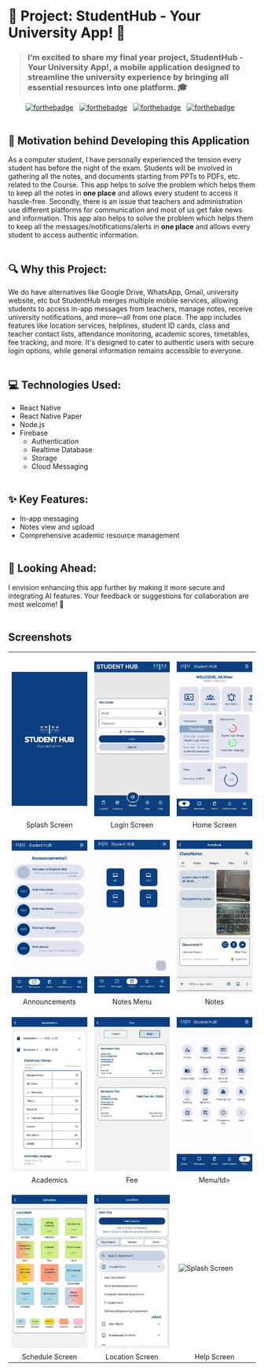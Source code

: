 # 🚀 Project: StudentHub - Your University App! 📱

>  <h3>I’m excited to share my final year project, StudentHub - Your University App!, a mobile application designed to streamline the
>   university experience by bringing all essential resources into one platform. 🎓</h3>

<center>

[![forthebadge](https://forthebadge.com/images/badges/built-with-love.svg)](https://forthebadge.com) &nbsp;
[![forthebadge](https://forthebadge.com/images/badges/open-source.svg)](https://forthebadge.com) &nbsp;
[![forthebadge](https://forthebadge.com/images/badges/made-with-javascript.svg)](https://forthebadge.com) &nbsp;
[![forthebadge](https://forthebadge.com/images/badges/built-for-android.svg)](https://forthebadge.com) &nbsp;
<br/><br/>
</center>

## 🧠 Motivation behind Developing this Application
As a computer student, I have personally experienced the tension every student has before the night of the exam. Students  will be involved in gathering all the notes, and documents starting from PPTs to PDFs, etc. related to the Course. This app helps to solve the problem which helps them to keep all the notes in **one place** and allows every student to access it hassle-free.
Secondly, there is an issue that teachers and administration use different platforms for communication and most of us get fake news and information. This app also helps to solve the problem which helps them to keep all the messages/notifications/alerts in **one place** and allows every student to access authentic information.
<br/><br/>

## 🔍 Why this Project:
We do have alternatives like Google Drive, WhatsApp, Gmail, university website, etc but StudentHub merges multiple mobile services, allowing students to access in-app messages from teachers, manage notes, receive university notifications, and more—all from one place. The app includes features like location services, helplines, student ID cards, class and teacher contact lists, attendance monitoring, academic scores, timetables, fee tracking, and more. It's designed to cater to authentic users with secure login options, while general information remains accessible to everyone.
<br/><br/>

## 💻 Technologies Used:
- React Native
- React Native Paper
- Node.js
- Firebase
   - Authentication
   - Realtime Database
   - Storage
   - Cloud Messaging
<br/><br/>

## ✨ Key Features:
- In-app messaging
- Notes view and upload
- Comprehensive academic resource management
<br/><br/>

## 🚀 Looking Ahead:
I envision enhancing this app further by making it more secure and integrating AI features. Your feedback or suggestions for collaboration are most welcome! 🤝
<br/><br/>

## Screenshots 

<table>
 
 <tr>
   <td width="33.3%">&nbsp;<img src="./readme_assets/SplashScreen.jpg" alt="Splash Screen"></td>
   <td width="33.33%">&nbsp;<img src="./readme_assets/LoginScreen.jpg" alt="Loagin Screen"></td>
   <td width="33.33%">&nbsp;<img src="./readme_assets/Dashboard.jpg" alt="Dashboard Screen"></td>
 </tr>
 <tr>
   <td align="center">Splash Screen</td>
   <td align="center">Login Screen</td>
   <td align="center">Home Screen</td>
 </tr>
 
 <tr>
   <td width="33.3%">&nbsp;<img src="./readme_assets/InAppMessages.jpg" alt="Splash Screen"></td>
   <td width="33.33%">&nbsp;<img src="./readme_assets/notemenu.jpg" alt="Splash Screen"></td>
   <td width="33.33%">&nbsp;<img src="./readme_assets/NoteScreen.jpg" alt="Splash Screen"></td>
 </tr>
 <tr>
   <td align="center">Announcements</td>
   <td align="center">Notes Menu</td>
   <td align="center">Notes</td>
 </tr>

 <tr>
   <td width="33.3%">&nbsp;<img src="./readme_assets/academics.jpg" alt="Splash Screen"></td>
   <td width="33.33%">&nbsp;<img src="./readme_assets/feescreen.jpg" alt="Splash Screen"></td>
   <td width="33.33%">&nbsp;<img src="./readme_assets/MenuScreen.jpg" alt="Splash Screen"></td>
 </tr>
 <tr>
   <td align="center">Academics</td>
   <td align="center">Fee</td>
   <td align="center">Menu/td>
 </tr>

 <tr>
   <td width="33.3%">&nbsp;<img src="./readme_assets/ScheduleScreen.jpg" alt="Splash Screen"></td>
   <td width="33.33%">&nbsp;<img src="./readme_assets/location.jpg" alt="Splash Screen"></td>
   <td width="33.33%">&nbsp;<img src="./readme_assets/helpscreen.jpg" alt="Splash Screen"></td>
 </tr>
 <tr>
   <td align="center">Schedule Screen</td>
   <td align="center">Location Screen</td>
   <td align="center">Help Screen</td>
 </tr>
  
</table>
